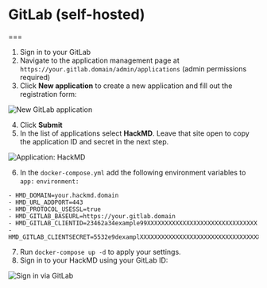 # GitLab (self-hosted)
===

1. Sign in to your GitLab
2. Navigate to the application management page at `https://your.gitlab.domain/admin/applications` (admin permissions required)
3. Click **New application** to create a new application and fill out the registration form:

![New GitLab application](images/auth/gitlab-new-application.png)

4. Click **Submit**
5. In the list of applications select **HackMD**. Leave that site open to copy the application ID and secret in the next step.

![Application: HackMD](images/auth/gitlab-application-details.png)


6. In the `docker-compose.yml` add the following environment variables to `app:` `environment:`

```
- HMD_DOMAIN=your.hackmd.domain
- HMD_URL_ADDPORT=443
- HMD_PROTOCOL_USESSL=true
- HMD_GITLAB_BASEURL=https://your.gitlab.domain
- HMD_GITLAB_CLIENTID=23462a34example99XXXXXXXXXXXXXXXXXXXXXXXXXXXXXXX
- HMD_GITLAB_CLIENTSECRET=5532e9dexamplXXXXXXXXXXXXXXXXXXXXXXXXXXXXXXXXXXXXX
```

7. Run `docker-compose up -d` to apply your settings.
8. Sign in to your HackMD using your GitLab ID:

![Sign in via GitLab](images/auth/gitlab-sign-in.png)
